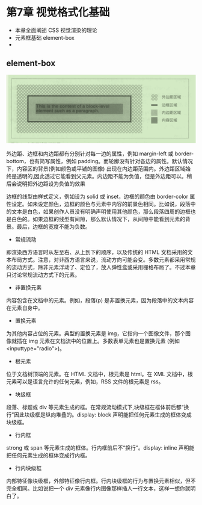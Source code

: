 # 第7章 视觉格式化基础

- 本章全面阐述 CSS 视觉渲染的理论
- 元素框基础 element-box
- 


## element-box

![element-box.png](images/element-box.png)

外边距、边框和内边距都有分别针对每一边的属性，例如 margin-left 或 border-bottom，也有简写属性，例如 padding。而轮廓没有针对各边的属性。默认情况下，内容区的背景(例如颜色或平铺的图像) 出现在内边距范围内。外边距区域始终是透明的,因此透过它能看到父元素。内边距不能为负值，但是外边距可以。稍后会说明把外边距设为负值的效果

边框的线型由样式定义，例如设为 solid 或 inset，边框的颜色由 border-color 属性设定。如未设定颜色，边框的颜色与元素中内容的前景色相同。比如说，段落中的文本是白色，如果创作人员没有明确声明使用其他颜色，那么段落四周的边框也是白色的。如果边框的线型有间隙，那么默认情况下，从间隙中能看到元素的背景。最后，边框的宽度不能为负数。

- 常规流动

即渲染西方语言时从左至右、从上到下的顺序，以及传统的 HTML 文档采用的文本布局方式。注意，对非西方语言来说，流动方向可能会变。多数元素都采用常规的流动方式，除非元素浮动了、定位了，放人弹性盒或采用栅格布局了。不过本章只讨论常规流动方式下的元素。

- 非置换元素

内容包含在文档中的元素。例如，段落(p) 是非置换元素，因为段落中的文本内容在元素自身中。

- 置换元素

为其他内容占位的元素。典型的置换元素是 img，它指向一个图像文件，那个图像就插在 img 元素在文档流中的位置上。多数表单元素也是置换元素 (例如<inputtype="radio">)。


- 根元素

位于文档树顶端的元素。在 HTML 文档中，根元素是 html。在 XML 文档中，根元素可以是语言允许的任何元素，例如，RSS 文件的根元素是 rss。

- 块级框

段落、标题或 div 等元素生成的框。在常规流动模式下,块级框在框体前后都“换行”因此块级框是纵向堆叠的。display: block 声明能把任何元素生成的框体变成块级框。

- 行内框

strong 或 span 等元素生成的框体。行内框前后不“换行”。display: inline 声明能把任何元素生成的框体变成行内框。

- 行内块级框

内部特征像块级框，外部特征像行内框。行内块级框的行为与置换元素相似，但不完全相同。比如说把一个 div 元素像行内图像那样插人一行文本，这样一想你就明白了。
